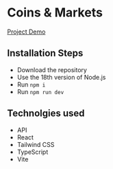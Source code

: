 # Coins & Markets

[Project Demo](https://coins-and-markets.web.app/)

## Installation Steps

-   Download the repository
-   Use the 18th version of Node.js
-   Run `npm i`
-   Run `npm run dev`

## Technolgies used

-   API
-   React
-   Tailwind CSS
-   TypeScript
-   Vite

